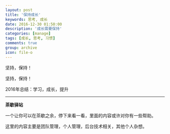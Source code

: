 ```yaml
---
layout: post
title: '保持成长'
keywords: 思考, 成长
date: 2016-12-30 01:50:00
description: '成长需要保持'
categories: [manage]
tags: [成长, 思考, 习惯]
comments: true
group: archive
icon: file-o
---
```


坚持，保持！

<!--more-->

坚持，保持！

2016年总结：学习，成长，提升


----

**茶歇驿站**

一个让你可以在茶歇之余，停下来看一看，里面的内容或许对你有一些帮助。

这里的内容主要是团队管理，个人管理，后台技术相关，其他个人杂想。


